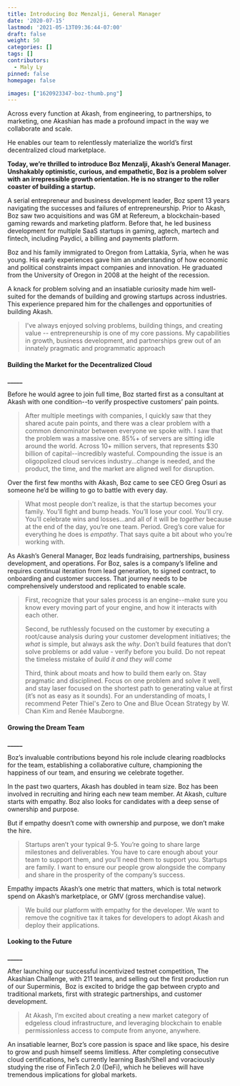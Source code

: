 ```yaml
---
title: Introducing Boz Menzalji, General Manager
date: '2020-07-15'
lastmod: '2021-05-13T09:36:44-07:00'
draft: false
weight: 50
categories: []
tags: []
contributors:
  - Maly Ly
pinned: false
homepage: false

images: ["1620923347-boz-thumb.png"]
---
```

Across every function at Akash, from engineering, to partnerships, to marketing, one Akashian has made a profound impact in the way we collaborate and scale.

He enables our team to relentlessly materialize the world’s first decentralized cloud marketplace.

**Today, we’re thrilled to introduce Boz Menzalji, Akash’s General Manager. Unshakably optimistic, curious, and empathetic, Boz is a problem solver with an irrepressible growth orientation. He is no stranger to the roller coaster of building a startup.** 

A serial entrepreneur and business development leader, Boz spent 13 years navigating the successes and failures of entrepreneurship. Prior to Akash, Boz saw two acquisitions and was GM at Refereum, a blockchain-based gaming rewards and marketing platform. Before that, he led business development for multiple SaaS startups in gaming, agtech, martech and fintech, including Paydici, a billing and payments platform. 

Boz and his family immigrated to Oregon from Lattakia, Syria, when he was young. His early experiences gave him an understanding of how economic and political constraints impact companies and innovation. He graduated from the University of Oregon in 2008 at the height of the recession. 

A knack for problem solving and an insatiable curiosity made him well-suited for the demands of building and growing startups across industries. This experience prepared him for the challenges and opportunities of building Akash.

> I've always enjoyed solving problems, building things, and creating value -- entrepreneurship is one of my core passions. My capabilities in growth, business development, and partnerships grew out of an innately pragmatic and programmatic approach

#### **Building the Market for the Decentralized Cloud**  
**\_\_\_\_\_**  

Before he would agree to join full time, Boz started first as a consultant at Akash with one condition--to verify prospective customers’ pain points. 

> After multiple meetings with companies, I quickly saw that they shared acute pain points, and there was a clear problem with a common denominator between everyone we spoke with. I saw that the problem was a massive one. 85%+ of servers are sitting idle around the world. Across 10+ million servers, that represents $30 billion of capital--incredibly wasteful. Compounding the issue is an oligopolized cloud services industry...change is needed, and the product, the time, and the market are aligned well for disruption.

Over the first few months with Akash, Boz came to see CEO Greg Osuri as someone he’d be willing to go to battle with every day.

> What most people don't realize, is that the startup becomes your family. You’ll fight and bump heads. You’ll lose your cool. You’ll cry. You’ll celebrate wins and losses...and all of it will be _together_ because at the end of the day, you’re one team. Period. Greg’s core value for everything he does is _empathy_. That says quite a bit about who you’re working with.

As Akash’s General Manager, Boz leads fundraising, partnerships, business development, and operations. For Boz, sales is a company’s lifeline and requires continual iteration from lead generation, to signed contract, to onboarding and customer success. That journey needs to be comprehensively understood and replicated to enable scale.

> First, recognize that your sales process is an engine--make sure you know every moving part of your engine, and how it interacts with each other.  
>   
> Second, be ruthlessly focused on the customer by executing a root/cause analysis during your customer development initiatives; the _what_ is simple, but always ask the _why_. Don’t build features that don’t solve problems or add value - verify before you build. Do not repeat the timeless mistake of _build it and they will come_
> 
> Third, think about moats and how to build them early on. Stay pragmatic and disciplined. Focus on one problem and solve it well, and stay laser focused on the shortest path to generating value at first (it’s not as easy as it sounds). For an understanding of moats, I recommend Peter Thiel's Zero to One and Blue Ocean Strategy by W. Chan Kim and Renée Mauborgne.

#### **Growing the Dream Team**  
**\_\_\_\_\_**  

Boz’s invaluable contributions beyond his role include clearing roadblocks for the team, establishing a collaborative culture, championing the happiness of our team, and ensuring we celebrate together. 

In the past two quarters, Akash has doubled in team size. Boz has been involved in recruiting and hiring each new team member. At Akash, culture starts with empathy. Boz also looks for candidates with a deep sense of ownership and purpose.   
  
But if empathy doesn’t come with ownership and purpose, we don’t make the hire.

> Startups aren’t your typical 9-5. You’re going to share large milestones and deliverables. You have to care enough about your team to support them, and you’ll need them to support you. Startups are family. I want to ensure our people grow alongside the company and share in the prosperity of the company’s success.

Empathy impacts Akash’s one metric that matters, which is total network spend on Akash’s marketplace, or GMV (gross merchandise value).

> We build our platform with empathy for the developer. We want to remove the cognitive tax it takes for developers to adopt Akash and deploy their applications.

#### **Looking to the Future**  
**\_\_\_\_\_**  

After launching our successful incentivized testnet competition, The Akashian Challenge, with 211 teams, and selling out the first production run of our Superminis,  Boz is excited to bridge the gap between crypto and traditional markets, first with strategic partnerships, and customer development.

> At Akash, I’m excited about creating a new market category of edgeless cloud infrastructure, and leveraging blockchain to enable permissionless access to compute from anyone, anywhere.

An insatiable learner, Boz’s core passion is space and like space, his desire to grow and push himself seems limitless. After completing consecutive cloud certifications, he’s currently learning Bash/Shell and voraciously studying the rise of FinTech 2.0 (DeFi), which he believes will have tremendous implications for global markets.